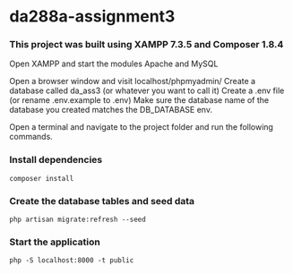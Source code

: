 # da288a-assignment3

### This project was built using XAMPP 7.3.5 and Composer 1.8.4

Open XAMPP and start the modules Apache and MySQL

Open a browser window and visit localhost/phpmyadmin/
Create a database called da_ass3 (or whatever you want to call it)
Create a .env file (or rename .env.example to .env)
Make sure the database name of the database you created matches the DB_DATABASE env.

Open a terminal and navigate to the project folder and run the following commands.

### Install dependencies

```
composer install
```

### Create the database tables and seed data

```
php artisan migrate:refresh --seed
```

### Start the application

```
php -S localhost:8000 -t public
```
